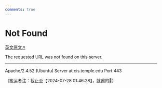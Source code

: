 ```yaml
---
comments: true
---
```


# Not Found

[英文原文↗](https://cis.temple.edu/~pwang/GTI-book/GTI-TOPICS/GTI-IntelligenceAndEvolution.html)

The requested URL was not found on this server.

* * *

Apache/2.4.52 (Ubuntu) Server at cis.temple.edu Port 443

（搬运者注：截止至【2024-07-28 01:46:28】，就酱的🤷）
